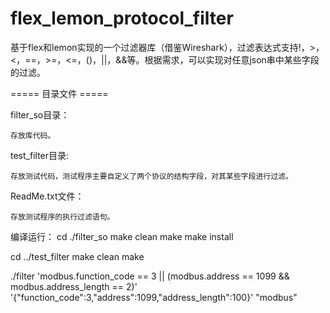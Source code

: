 # flex_lemon_protocol_filter
基于flex和lemon实现的一个过滤器库（借鉴Wireshark），过滤表达式支持!，>，&lt;，==，>=，&lt;=，()，||，&amp;&amp;等。根据需求，可以实现对任意json串中某些字段的过滤。



===== 目录文件 =====

filter_so目录：

    存放库代码。
  
test_filter目录:

    存放测试代码，测试程序主要自定义了两个协议的结构字段，对其某些字段进行过滤。
  
ReadMe.txt文件：

    存放测试程序的执行过滤语句。
  


编译运行：
cd ./filter_so
make clean
make
make install

cd ../test_filter
make clean
make

./filter 'modbus.function_code == 3 || (modbus.address == 1099 && modbus.address_length == 2)' '{"function_code":3,"address":1099,"address_length":100}' "modbus"

    
